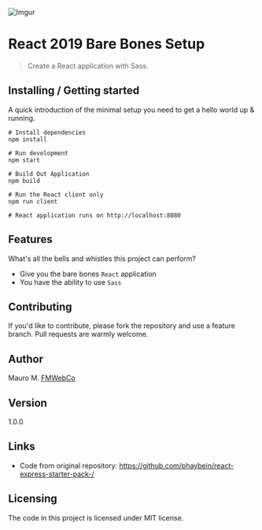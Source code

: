 ![Imgur](https://i.imgur.com/JWJEE7J.png)

# React 2019 Bare Bones Setup

> Create a React application with Sass.

## Installing / Getting started

A quick introduction of the minimal setup you need to get a hello world up &
running.

```shell
# Install dependencies
npm install

# Run development
npm start

# Build Out Application
npm build

# Run the React client only
npm run client

# React application runs on http://localhost:8080
```

## Features

What's all the bells and whistles this project can perform?

- Give you the bare bones `React` application
- You have the ability to use `Sass`

## Contributing

If you'd like to contribute, please fork the repository and use a feature
branch. Pull requests are warmly welcome.

## Author

Mauro M. [FMWebCo](https://www.fmwebco.com)

## Version

1.0.0

## Links

- Code from original repository: https://github.com/phaybein/react-express-starter-pack-/

## Licensing

The code in this project is licensed under MIT license.
